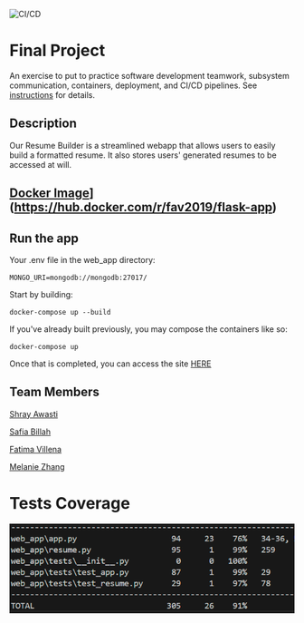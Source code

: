 ![CI/CD](https://github.com/software-students-fall2024/5-final-five/actions/workflows/web-app.yml/badge.svg)

# Final Project

An exercise to put to practice software development teamwork, subsystem communication, containers, deployment, and CI/CD pipelines. See [instructions](./instructions.md) for details.

## Description

Our Resume Builder is a streamlined webapp that allows users to easily build a formatted resume. It also stores users' generated resumes to be accessed at will.

## [Docker Image](https://hub.docker.com/r/fav2019/web-app)](https://hub.docker.com/r/fav2019/flask-app)

## Run the app

Your .env file in the web_app directory:

```
MONGO_URI=mongodb://mongodb:27017/
```

Start by building:

```
docker-compose up --build
```

If you've already built previously, you may compose the containers like so:

```
docker-compose up
```

Once that is completed, you can access the site [HERE](http://127.0.0.1:5002)

## Team Members

[Shray Awasti](https://github.com/shrayawasti)

[Safia Billah](https://github.com/safiabillah)

[Fatima Villena](https://github.com/favils)

[Melanie Zhang](https://github.com/melanie-y-zhang)


# Tests Coverage
![coverage](coverage.png)
